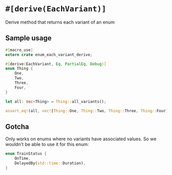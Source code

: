 # `#[derive(EachVariant)]`

Derive method that returns each variant of an enum

## Sample usage

```rust
#[macro_use]
extern crate enum_each_variant_derive;

#[derive(EachVariant, Eq, PartialEq, Debug)]
enum Thing {
    One,
    Two,
    Three,
    Four,
}

let all: Vec<Thing> = Thing::all_variants();

assert_eq!(all, vec![Thing::One, Thing::Two, Thing::Three, Thing::Four]);
```

## Gotcha

Only works on enums where no variants have associated values. So we wouldn't be able to use it
for this enum:

```rust
enum TrainStatus {
    OnTime,
    DelayedBy(std::time::Duration),
}
```
